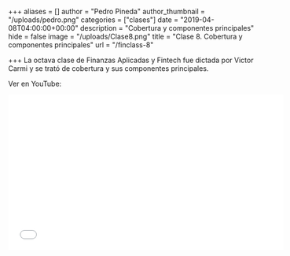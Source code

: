 +++
aliases = []
author = "Pedro Pineda"
author_thumbnail = "/uploads/pedro.png"
categories = ["clases"]
date = "2019-04-08T04:00:00+00:00"
description = "Cobertura y componentes principales"
hide = false
image = "/uploads/Clase8.png"
title = "Clase 8. Cobertura y componentes principales"
url = "/finclass-8"

+++
La octava clase de Finanzas Aplicadas y Fintech fue dictada por Victor Carmi y se trató de cobertura y sus componentes principales.

Ver en YouTube:

<iframe width="560" height="315" src="[https://www.youtube.com/embed/9RcMJKQpVNA](https://www.youtube.com/embed/9RcMJKQpVNA "https://www.youtube.com/embed/9RcMJKQpVNA")" frameborder="0" allow="accelerometer; autoplay; encrypted-media; gyroscope; picture-in-picture" allowfullscreen></iframe>